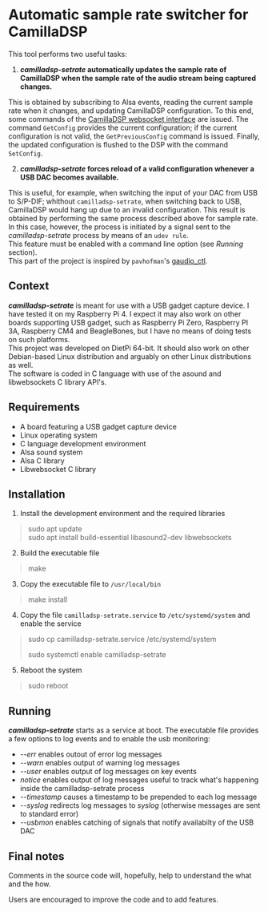 # Automatic sample rate switcher for CamillaDSP
This tool performs two useful tasks:
1. **_camilladsp-setrate_ automatically updates the sample rate of CamillaDSP when the sample rate of the audio stream being captured changes.**

This is obtained by subscribing to Alsa events, reading the current sample rate when it changes, and updating CamillaDSP configuration. To this end, some commands of the [CamillaDSP websocket interface]( https://github.com/HEnquist/camilladsp/blob/master/websocket.md) are issued. The command `GetConfig` provides the current configuration; if the current configuration is not valid, the `GetPreviousConfig` command is issued. Finally, the updated configuration is flushed to the DSP with the command `SetConfig`.

2. **_camilladsp-setrate_ forces reload of a valid configuration whenever a USB DAC becomes available.**

This is useful, for example, when switching the input of your DAC from USB to S/P-DIF; whithout `camilladsp-setrate`, when switching back to USB, CamillaDSP would hang up due to an invalid configuration. This result is obtained by performing the same process described above for sample rate. In this case, however, the process is initiated by a signal sent to the _camilladsp-setrate_ process by means of an `udev rule`.  
This feature must be enabled with a command line option (see _Running_ section).  
This part of the project is inspired by `pavhofman`'s [gaudio_ctl](https://github.com/pavhofman/gaudio_ctl).

## Context
**_camilladsp-setrate_** is meant for use with a USB gadget capture device. I have tested it on my Raspberry Pi 4. I expect it may also work on other boards supporting USB gadget, such as Raspberry Pi Zero, Raspberry PI 3A, Raspberry CM4 and BeagleBones, but I have no means of doing tests on such platforms.  
This project was developed on DietPi 64-bit. It should also work on other Debian-based Linux distribution and arguably on other Linux distributions as well.  
The software is coded in C language with use of the asound and libwebsockets C library API's.
## Requirements
- A board featuring a USB gadget capture device
- Linux operating system
- C language development environment
- Alsa sound system
- Alsa C library
- Libwebsocket C library
## Installation
1. Install the development environment and the required libraries
> sudo apt update  
> sudo apt install build-essential libasound2-dev libwebsockets  
2. Build the executable file
>make
3. Copy the executable file to `/usr/local/bin`
> make install
4. Copy the file `camilladsp-setrate.service` to `/etc/systemd/system` and enable the service
> sudo cp camilladsp-setrate.service /etc/systemd/system
> 
> sudo systemctl enable camilladsp-setrate
5. Reboot the system
> sudo reboot
## Running
**_camilladsp-setrate_** starts as a service at boot. 
The executable file provides a few options to log events and to enable the usb monitoring:
- _--err_ enables outout of error log messages
- _--warn_ enables output of warning log messages
- _--user_ enables output of log messages on key events
- _notice_ enables output of log messages useful to track what's happening inside the camilladsp-setrate process
- _--timestamp_ causes a timestamp to be prepended to each log message
- _--syslog_ redirects log messages to _syslog_ (otherwise messages are sent to standard error)
- _--usbmon_ enables catching of signals that notify availabilty of the USB DAC
## Final notes
Comments in the source code will, hopefully, help to understand the what and the how. 

Users are encouraged to improve the code and to add features.
  
